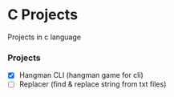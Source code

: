 # C Projects
Projects in c language

### Projects
- [x] Hangman CLI (hangman game for cli)
- [ ] Replacer (find & replace string from txt files)
